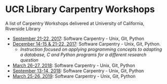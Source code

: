 # UCR Library Carpentry Workshops
A list of Carpentry Workshops delivered at University of California, Riverside Library

* [September 21-22, 2017](https://ucrlibrary.github.io/2017-09-21-ucr/): Software Carpentry - Unix, Git, Python
* [December 14-15 & 21-22, 2017](https://ucrlibrary.github.io/2017-12-14-ucr/): Software Carpentry - Unix, Git, Python. 
   * _Instruction focused on applying programming concepts to adapting a database, C and Python programs for a different research question_ 
* [March 26-27, 2018](https://ucrlibrary.github.io/2018-03-26-ucr/): Software Carpentry - Unix, Git, Python
* [September 13-14, 2018](https://ucrlibrary.github.io/2018-09-13-ucr/): Software Carpentry - Unix, Git, Python
* [March 25-26, 2019](https://ucrlibrary.github.io/2019-03-25-ucr/): Software Carpentry - Unix, Git, Python

